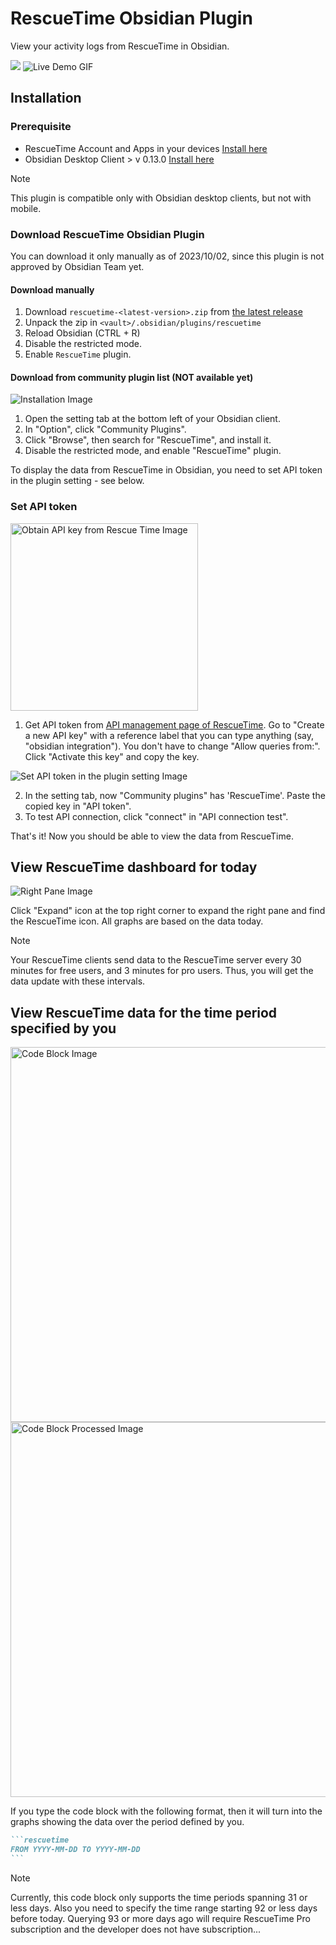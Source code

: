 # RescueTime Obsidian Plugin

View your activity logs from RescueTime in Obsidian.

<img src="./assets/AppOverview.png" walt="Overview Image" />

<img src="./assets/LiveDemo.gif" alt="Live Demo GIF" />

## Installation

### Prerequisite
- RescueTime Account and Apps in your devices [Install here](https://www.rescuetime.com/get_rescuetime)
- Obsidian Desktop Client > v 0.13.0 [Install here](https://obsidian.md/)
> [!NOTE]
> This plugin is compatible only with Obsidian desktop clients, but not with mobile.

### Download RescueTime Obsidian Plugin

You can download it only manually as of 2023/10/02, since this plugin is not approved by Obsidian Team yet.

#### Download manually


1. Download `rescuetime-<latest-version>.zip` from [the latest release](https://github.com/Tatz884/RescueTime-Obsidian/releases/latest/)
2. Unpack the zip in `<vault>/.obsidian/plugins/rescuetime`
3. Reload Obsidian (CTRL + R)
4. Disable the restricted mode.
5. Enable `RescueTime` plugin.


#### Download from community plugin list (NOT available yet)

<img src="./assets/Installation.png" alt="Installation Image" />

1. Open the setting tab at the bottom left of your Obsidian client.
2. In "Option", click "Community Plugins".
3. Click "Browse", then search for "RescueTime", and install it.
4. Disable the restricted mode, and enable "RescueTime" plugin.

To display the data from RescueTime in Obsidian, you need to set API token in the plugin setting - see below.

### Set API token

<img src="./assets/ObtainAPIkeyFromRT.png" width="300px" alt="Obtain API key from Rescue Time Image" />

1. Get API token from [API management page of RescueTime](https://www.rescuetime.com/anapi/manage). Go to "Create a new API key" with a reference label that you can type anything (say, "obsidian integration"). You don't have to change "Allow queries from:". Click "Activate this key" and copy the key.

<img src="./assets/SetAPItoken.png" alt="Set API token in the plugin setting Image" />

2. In the setting tab, now "Community plugins" has 'RescueTime'. Paste the copied key in "API token".
3. To test API connection, click "connect" in "API connection test".

That's it! Now you should be able to view the data from RescueTime.

## View RescueTime dashboard for today

<img src="./assets/RightPane.png" alt="Right Pane Image" />

Click "Expand" icon at the top right corner to expand the right pane and find the RescueTime icon.
All graphs are based on the data today.
> [!NOTE]
> Your RescueTime clients send data to the RescueTime server every 30 minutes for free users, and 3 minutes for pro users. Thus, you will get the data update with these intervals.

## View RescueTime data for the time period specified by you

<img src="./assets/CodeBlock.png" width="600px" alt="Code Block Image" />
<img src="./assets/CodeBlockProcessed.png" width="600px" alt="Code Block Processed Image" />

If you type the code block with the following format, then it will turn into the graphs showing the data over the period defined by you.
`````markdown
```rescuetime
FROM YYYY-MM-DD TO YYYY-MM-DD
```
`````
> [!NOTE]
> Currently, this code block only supports the time periods spanning 31 or less days. Also you need to specify the time range starting 92 or less days before today. Querying 93 or more days ago will require RescueTime Pro subscription and the developer does not have subscription...
